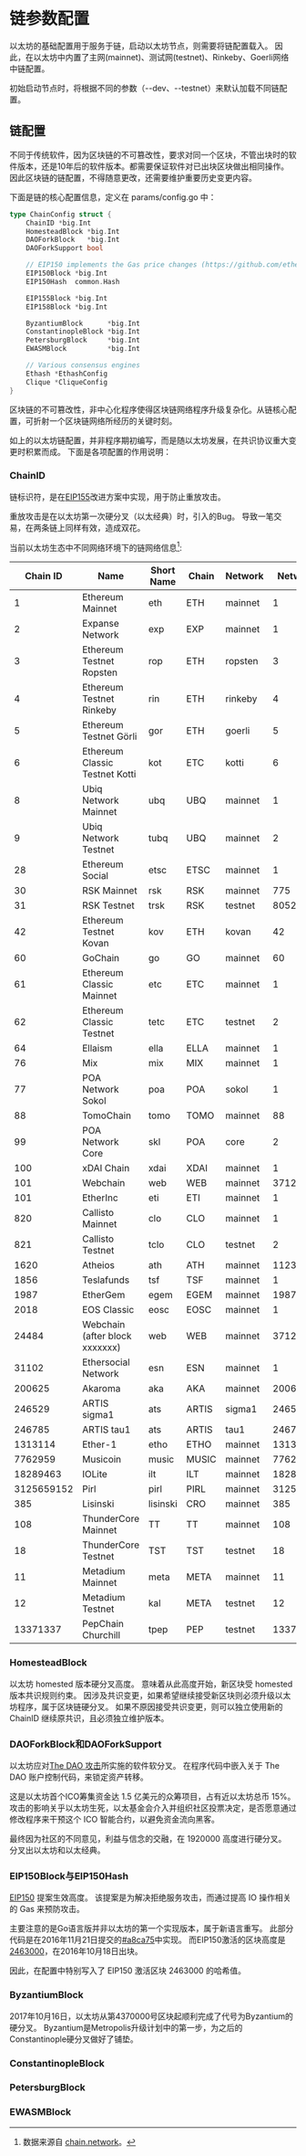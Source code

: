 # 链参数配置

以太坊的基础配置用于服务于链，启动以太坊节点，则需要将链配置载入。
因此，在以太坊中内置了主网(mainnet)、测试网(testnet)、Rinkeby、Goerli网络中链配置。

初始启动节点时，将根据不同的参数（--dev、--testnet）来默认加载不同链配置。

## 链配置

不同于传统软件，因为区块链的不可篡改性，要求对同一个区块，不管出块时的软件版本，还是10年后的软件版本。都需要保证软件对已出块区块做出相同操作。因此区块链的链配置，不得随意更改，还需要维护重要历史变更内容。

下面是链的核心配置信息，定义在 params/config.go 中：

```go
type ChainConfig struct {
	ChainID *big.Int  
	HomesteadBlock *big.Int 
	DAOForkBlock   *big.Int  
	DAOForkSupport bool   

	// EIP150 implements the Gas price changes (https://github.com/ethereum/EIPs/issues/150)
	EIP150Block *big.Int     
	EIP150Hash  common.Hash 

	EIP155Block *big.Int  
	EIP158Block *big.Int  

	ByzantiumBlock      *big.Int  
	ConstantinopleBlock *big.Int  
	PetersburgBlock     *big.Int  
	EWASMBlock          *big.Int  

	// Various consensus engines
	Ethash *EthashConfig  
	Clique *CliqueConfig
}
```

区块链的不可篡改性，非中心化程序使得区块链网络程序升级复杂化。从链核心配置，可折射一个区块链网络所经历的关键时刻。 

如上的以太坊链配置，并非程序期初编写，而是随以太坊发展，在共识协议重大变更时积累而成。 下面是各项配置的作用说明：

### ChainID

链标识符，是在[EIP155](http://eips.ethereum.org/EIPS/eip-155)改进方案中实现，用于防止重放攻击。

重放攻击是在以太坊第一次硬分叉（以太经典）时，引入的Bug。
导致一笔交易，在两条链上同样有效，造成双花。

当前以太坊生态中不同网络环境下的链网络信息[^1]:

|Chain ID|Name|Short Name|Chain|Network|Network ID|
|--- |--- |--- |--- |--- |--- |
|1|Ethereum Mainnet|eth|ETH|mainnet|1|
|2|Expanse Network|exp|EXP|mainnet|1|
|3|Ethereum Testnet Ropsten|rop|ETH|ropsten|3|
|4|Ethereum Testnet Rinkeby|rin|ETH|rinkeby|4|
|5|Ethereum Testnet Görli|gor|ETH|goerli|5|
|6|Ethereum Classic Testnet Kotti|kot|ETC|kotti|6|
|8|Ubiq Network Mainnet|ubq|UBQ|mainnet|1|
|9|Ubiq Network Testnet|tubq|UBQ|mainnet|2|
|28|Ethereum Social|etsc|ETSC|mainnet|1|
|30|RSK Mainnet|rsk|RSK|mainnet|775|
|31|RSK Testnet|trsk|RSK|testnet|8052|
|42|Ethereum Testnet Kovan|kov|ETH|kovan|42|
|60|GoChain|go|GO|mainnet|60|
|61|Ethereum Classic Mainnet|etc|ETC|mainnet|1|
|62|Ethereum Classic Testnet|tetc|ETC|testnet|2|
|64|Ellaism|ella|ELLA|mainnet|1|
|76|Mix|mix|MIX|mainnet|1|
|77|POA Network Sokol|poa|POA|sokol|1|
|88|TomoChain|tomo|TOMO|mainnet|88|
|99|POA Network Core|skl|POA|core|2|
|100|xDAI Chain|xdai|XDAI|mainnet|1|
|101|Webchain|web|WEB|mainnet|37129|
|101|EtherInc|eti|ETI|mainnet|1|
|820|Callisto Mainnet|clo|CLO|mainnet|1|
|821|Callisto Testnet|tclo|CLO|testnet|2|
|1620|Atheios|ath|ATH|mainnet|11235813|
|1856|Teslafunds|tsf|TSF|mainnet|1|
|1987|EtherGem|egem|EGEM|mainnet|1987|
|2018|EOS Classic|eosc|EOSC|mainnet|1|
|24484|Webchain (after block xxxxxxx)|web|WEB|mainnet|37129|
|31102|Ethersocial Network|esn|ESN|mainnet|1|
|200625|Akaroma|aka|AKA|mainnet|200625|
|246529|ARTIS sigma1|ats|ARTIS|sigma1|246529|
|246785|ARTIS tau1|ats|ARTIS|tau1|246785|
|1313114|Ether-1|etho|ETHO|mainnet|1313114|
|7762959|Musicoin|music|MUSIC|mainnet|7762959|
|18289463|IOLite|ilt|ILT|mainnet|18289463|
|3125659152|Pirl|pirl|PIRL|mainnet|3125659152|
|385|Lisinski|lisinski|CRO|mainnet|385|
|108|ThunderCore Mainnet|TT|TT|mainnet|108|
|18|ThunderCore Testnet|TST|TST|testnet|18|
|11|Metadium Mainnet|meta|META|mainnet|11|
|12|Metadium Testnet|kal|META|testnet|12|
|13371337|PepChain Churchill|tpep|PEP|testnet|13371337|



### HomesteadBlock

以太坊 homested 版本硬分叉高度。
意味着从此高度开始，新区块受 homested 版本共识规则约束。
因涉及共识变更，如果希望继续接受新区块则必须升级以太坊程序，属于区块链硬分叉。
如果不原因接受共识变更，则可以独立使用新的 ChainID 继续原共识，且必须独立维护版本。

### DAOForkBlock和DAOForkSupport

以太坊应对[The DAO 攻击](/part5/dao.md)所实施的软件软分叉。
在程序代码中嵌入关于 The DAO 账户控制代码，来锁定资产转移。

这是以太坊首个ICO筹集资金达 1.5 亿美元的众筹项目，占有近以太坊总币 15%。
攻击的影响关乎以太坊生死，以太基金会介入并组织社区投票决定，是否愿意通过修改程序来干预这个 ICO 智能合约，以避免资金流向黑客。

最终因为社区的不同意见，利益与信念的交融，在 1920000 高度进行硬分叉。
分叉出以太坊和以太经典。  


### EIP150Block与EIP150Hash

[EIP150](http://eips.ethereum.org/EIPS/eip-150) 提案生效高度。
该提案是为解决拒绝服务攻击，而通过提高 IO 操作相关的 Gas 来预防攻击。

主要注意的是Go语言版并非以太坊的第一个实现版本，属于新语言重写。
此部分代码是在2016年11月21日提交的[#a8ca75](https://github.com/ethereum/go-ethereum/commit/a8ca75738a45a137ff7b2dfa276398fad26439da)中实现。
而EIP150激活的区块高度是 [2463000](https://etherscan.io/block/2463000)，在2016年10月18日出块。

因此，在配置中特别写入了 EIP150 激活区块 2463000 的哈希值。

###  ByzantiumBlock

2017年10月16日，以太坊从第4370000号区块起顺利完成了代号为Byzantium的硬分叉。
Byzantium是Metropolis升级计划中的第一步，为之后的Constantinople硬分叉做好了铺垫。
 

### ConstantinopleBlock


### PetersburgBlock


### EWASMBlock
 


[^1]: 数据来源自 [chain.network](https://chainid.network/)。